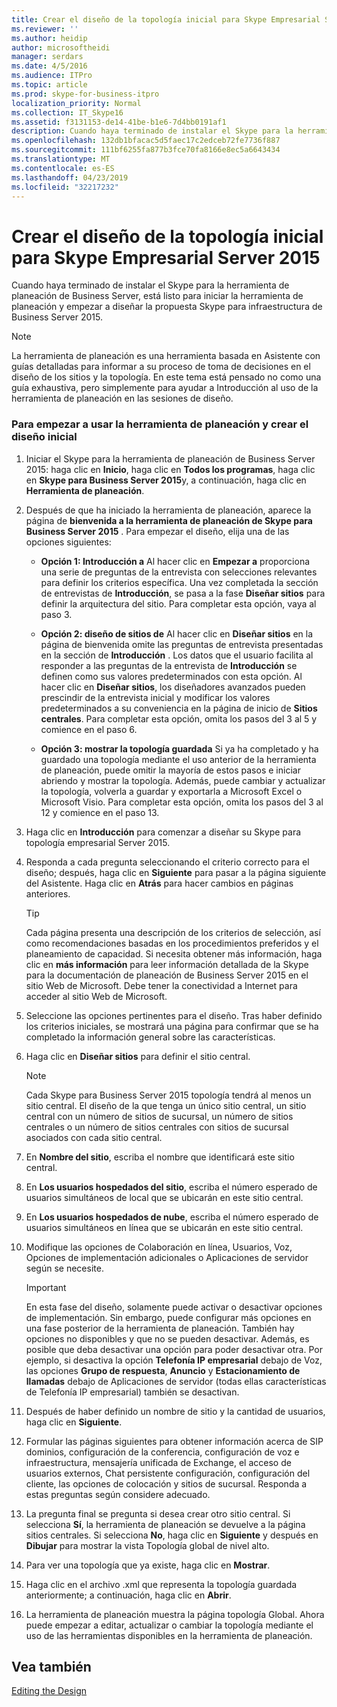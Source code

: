 ```yaml
---
title: Crear el diseño de la topología inicial para Skype Empresarial Server 2015
ms.reviewer: ''
ms.author: heidip
author: microsoftheidi
manager: serdars
ms.date: 4/5/2016
ms.audience: ITPro
ms.topic: article
ms.prod: skype-for-business-itpro
localization_priority: Normal
ms.collection: IT_Skype16
ms.assetid: f3131153-de14-41be-b1e6-7d4bb0191af1
description: Cuando haya terminado de instalar el Skype para la herramienta de planeación de Business Server, está listo para iniciar la herramienta de planeación y empezar a diseñar la propuesta Skype para infraestructura de Business Server 2015.
ms.openlocfilehash: 132db1bfacac5d5faec17c2edceb72fe7736f887
ms.sourcegitcommit: 111bf6255fa877b3fce70fa8166e8ec5a6643434
ms.translationtype: MT
ms.contentlocale: es-ES
ms.lasthandoff: 04/23/2019
ms.locfileid: "32217232"
---
```

# <a name="create-the-initial-topology-design-for-skype-for-business-server-2015"></a>Crear el diseño de la topología inicial para Skype Empresarial Server 2015

Cuando haya terminado de instalar el Skype para la herramienta de planeación de Business Server, está listo para iniciar la herramienta de planeación y empezar a diseñar la propuesta Skype para infraestructura de Business Server 2015.

> [!NOTE]
>  La herramienta de planeación es una herramienta basada en Asistente con guías detalladas para informar a su proceso de toma de decisiones en el diseño de los sitios y la topología. En este tema está pensado no como una guía exhaustiva, pero simplemente para ayudar a Introducción al uso de la herramienta de planeación en las sesiones de diseño.

### <a name="to-get-started-using-the-planning-tool-and-create-the-initial-design"></a>Para empezar a usar la herramienta de planeación y crear el diseño inicial

1. Iniciar el Skype para la herramienta de planeación de Business Server 2015: haga clic en **Inicio**, haga clic en **Todos los programas**, haga clic en **Skype para Business Server 2015**y, a continuación, haga clic en **Herramienta de planeación**.

2. Después de que ha iniciado la herramienta de planeación, aparece la página de **bienvenida a la herramienta de planeación de Skype para Business Server 2015** . Para empezar el diseño, elija una de las opciones siguientes:

   - **Opción 1: Introducción a** Al hacer clic en **Empezar a** proporciona una serie de preguntas de la entrevista con selecciones relevantes para definir los criterios específica. Una vez completada la sección de entrevistas de **Introducción**, se pasa a la fase **Diseñar sitios** para definir la arquitectura del sitio. Para completar esta opción, vaya al paso 3.

   - **Opción 2: diseño de sitios de** Al hacer clic en **Diseñar sitios** en la página de bienvenida omite las preguntas de entrevista presentadas en la sección de **Introducción** . Los datos que el usuario facilita al responder a las preguntas de la entrevista de **Introducción** se definen como sus valores predeterminados con esta opción. Al hacer clic en **Diseñar sitios**, los diseñadores avanzados pueden prescindir de la entrevista inicial y modificar los valores predeterminados a su conveniencia en la página de inicio de **Sitios centrales**. Para completar esta opción, omita los pasos del 3 al 5 y comience en el paso 6.

   - **Opción 3: mostrar la topología guardada** Si ya ha completado y ha guardado una topología mediante el uso anterior de la herramienta de planeación, puede omitir la mayoría de estos pasos e iniciar abriendo y mostrar la topología. Además, puede cambiar y actualizar la topología, volverla a guardar y exportarla a Microsoft Excel o Microsoft Visio. Para completar esta opción, omita los pasos del 3 al 12 y comience en el paso 13.

3. Haga clic en **Introducción** para comenzar a diseñar su Skype para topología empresarial Server 2015.

4. Responda a cada pregunta seleccionando el criterio correcto para el diseño; después, haga clic en **Siguiente** para pasar a la página siguiente del Asistente. Haga clic en **Atrás** para hacer cambios en páginas anteriores.

    > [!TIP]
    > Cada página presenta una descripción de los criterios de selección, así como recomendaciones basadas en los procedimientos preferidos y el planeamiento de capacidad. Si necesita obtener más información, haga clic en **más información** para leer información detallada de la Skype para la documentación de planeación de Business Server 2015 en el sitio Web de Microsoft. Debe tener la conectividad a Internet para acceder al sitio Web de Microsoft.

5. Seleccione las opciones pertinentes para el diseño. Tras haber definido los criterios iniciales, se mostrará una página para confirmar que se ha completado la información general sobre las características.

6. Haga clic en **Diseñar sitios** para definir el sitio central.

    > [!NOTE]
    > Cada Skype para Business Server 2015 topología tendrá al menos un sitio central. El diseño de la que tenga un único sitio central, un sitio central con un número de sitios de sucursal, un número de sitios centrales o un número de sitios centrales con sitios de sucursal asociados con cada sitio central.

7. En **Nombre del sitio**, escriba el nombre que identificará este sitio central.

8. En **Los usuarios hospedados del sitio**, escriba el número esperado de usuarios simultáneos de local que se ubicarán en este sitio central.

9. En **Los usuarios hospedados de nube**, escriba el número esperado de usuarios simultáneos en línea que se ubicarán en este sitio central.

10. Modifique las opciones de Colaboración en línea, Usuarios, Voz, Opciones de implementación adicionales o Aplicaciones de servidor según se necesite.

    > [!IMPORTANT]
    > En esta fase del diseño, solamente puede activar o desactivar opciones de implementación. Sin embargo, puede configurar más opciones en una fase posterior de la herramienta de planeación. También hay opciones no disponibles y que no se pueden desactivar. Además, es posible que deba desactivar una opción para poder desactivar otra. Por ejemplo, si desactiva la opción **Telefonía IP empresarial** debajo de Voz, las opciones **Grupo de respuesta**, **Anuncio** y **Estacionamiento de llamadas** debajo de Aplicaciones de servidor (todas ellas características de Telefonía IP empresarial) también se desactivan.

11. Después de haber definido un nombre de sitio y la cantidad de usuarios, haga clic en **Siguiente**.

12. Formular las páginas siguientes para obtener información acerca de SIP dominios, configuración de la conferencia, configuración de voz e infraestructura, mensajería unificada de Exchange, el acceso de usuarios externos, Chat persistente configuración, configuración del cliente, las opciones de colocación y sitios de sucursal. Responda a estas preguntas según considere adecuado.

13. La pregunta final se pregunta si desea crear otro sitio central. Si selecciona **Sí**, la herramienta de planeación se devuelve a la página sitios centrales. Si selecciona **No**, haga clic en **Siguiente** y después en **Dibujar** para mostrar la vista Topología global de nivel alto.

14. Para ver una topología que ya existe, haga clic en **Mostrar**.

15. Haga clic en el archivo .xml que representa la topología guardada anteriormente; a continuación, haga clic en **Abrir**.

16. La herramienta de planeación muestra la página topología Global. Ahora puede empezar a editar, actualizar o cambiar la topología mediante el uso de las herramientas disponibles en la herramienta de planeación.

## <a name="see-also"></a>Vea también

[Editing the Design](https://technet.microsoft.com/library/08f639ba-0e5f-4ae7-9191-c3d96c25b169.aspx)
